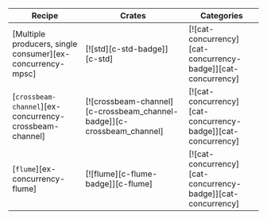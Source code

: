 | Recipe | Crates | Categories |
|--------|--------|------------|
| [Multiple producers, single consumer][ex-concurrency-mpsc] | [![std][c-std-badge]][c-std] | [![cat-concurrency][cat-concurrency-badge]][cat-concurrency] |
| [`crossbeam-channel`][ex-concurrency-crossbeam-channel] | [![crossbeam-channel][c-crossbeam_channel-badge]][c-crossbeam_channel] | [![cat-concurrency][cat-concurrency-badge]][cat-concurrency] |
| [`flume`][ex-concurrency-flume] | [![flume][c-flume-badge]][c-flume] | [![cat-concurrency][cat-concurrency-badge]][cat-concurrency] |
